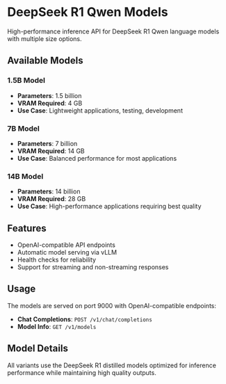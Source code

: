 # DeepSeek R1 Qwen Models

High-performance inference API for DeepSeek R1 Qwen language models with multiple size options.

## Available Models

### 1.5B Model
- **Parameters**: 1.5 billion
- **VRAM Required**: 4 GB
- **Use Case**: Lightweight applications, testing, development

### 7B Model  
- **Parameters**: 7 billion
- **VRAM Required**: 14 GB
- **Use Case**: Balanced performance for most applications

### 14B Model
- **Parameters**: 14 billion  
- **VRAM Required**: 28 GB
- **Use Case**: High-performance applications requiring best quality

## Features

- OpenAI-compatible API endpoints
- Automatic model serving via vLLM
- Health checks for reliability
- Support for streaming and non-streaming responses

## Usage

The models are served on port 9000 with OpenAI-compatible endpoints:

- **Chat Completions**: `POST /v1/chat/completions`
- **Model Info**: `GET /v1/models`

## Model Details

All variants use the DeepSeek R1 distilled models optimized for inference performance while maintaining high quality outputs.